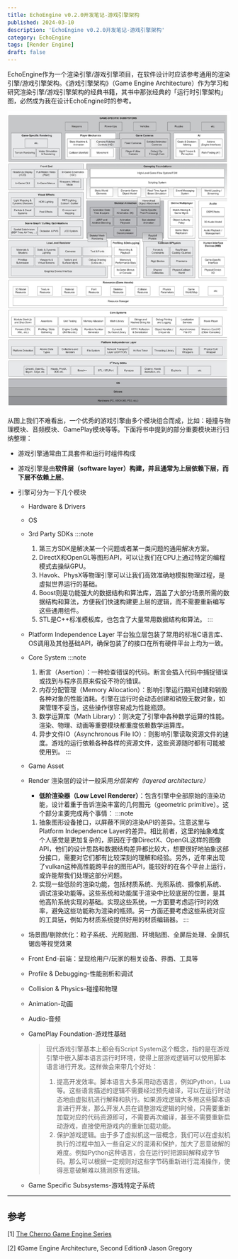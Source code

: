 ```yaml
---
title: EchoEngine v0.2.0开发笔记-游戏引擎架构
published: 2024-03-10
description: 'EchoEngine v0.2.0开发笔记-游戏引擎架构'
category: EchoEngine
tags: [Render Engine]
draft: false
---
```

EchoEngine作为一个渲染引擎/游戏引擎项目，在软件设计时应该参考通用的渲染引擎/游戏引擎架构。《游戏引擎架构》（Game Engine Architecture）作为学习和研究渲染引擎/游戏引擎架构的经典书籍，其书中那张经典的「运行时引擎架构」图，必然成为我在设计EchoEngine时的参考。

![游戏引擎架构](./游戏引擎架构/引擎架构.jpg)

从图上我们不难看出，一个优秀的游戏引擎由多个模块组合而成，比如：碰撞与物理模块、音频模块、GamePlay模块等等。下面将书中提到的部分重要模块进行归纳整理：

* 游戏引擎通常由工具套件和运行时组件构成
* 游戏引擎是由**软件层（software layer）**构建，并且通常为**上层依赖下层，而下层不依赖上层**。
* 引擎可分为一下几个模块

  * Hardware & Drivers
  * OS
  * 3rd Party SDKs
    :::note

    1. 第三方SDK是解决某一个问题或者某一类问题的通用解决方案。
    2. DirectX和OpenGL等图形API，可以让我们在CPU上通过特定的编程模式去操纵GPU。
    3. Havok、PhysX等物理引擎可以让我们高效准确地模拟物理过程，是虚拟世界运行的基础。
    4. Boost则是功能强大的数据结构和算法库，涵盖了大部分场景所需的数据结构和算法，方便我们快速构建更上层的逻辑，而不需要重新编写这些通用组件。
    5. STL是C++标准模板库，也包含了大量常用数据结构和算法。
       :::
  * Platform Independence Layer
    平台独立层包装了常用的标准C语言库、OS调用及其他基础API，确保包装了的接口在所有硬件平台上均为一致。
  * Core System
    :::note

    1. 断言（Asertion）：一种检查错误的代码。断言会插入代码中捕捉错误或找到与程序员原来假设不符的错误。
    2. 内存分配管理（Memory Allocation）：影响引擎运行期间创建和销毁各种对象的性能消耗。引擎在运行时会动态创建和销毁无数对象，如果管理不妥当，这些操作很容易成为性能瓶颈。
    3. 数学运算库（Math Library）：则决定了引擎中各种数学运算的性能。渲染、物理、动画等重要模块都重度依赖数学运算库。
    4. 异步文件IO（Asynchronous File IO）：则影响引擎读取资源文件的速度。游戏的运行依赖各种各样的资源文件，这些资源随时都有可能被使用到。
       :::
  * Game Asset
  * Render
    渲染层的设计一般采用*分层架构（layered architecture）*

    * **低阶渲染器（Low Level Renderer）**：包含引擎中全部原始的渲染功能，设计着重于告诉渲染丰富的几何图元（geometric primitive）。这个部分主要完成两个事情：
      :::note

    1. 抽象图形设备接口，以屏蔽不同的渲染API的差异。注意这里与Platform Independence Layer的差异。相比前者，这里的抽象难度个人感觉是更加复杂的，原因在于像DirectX、OpenGL这样的图像API，他们的设计思路和数据结构差异都比较大，想要很好地抽象这部分接口，需要对它们都有比较深刻的理解和经验。另外，近年来出现了vulkan这种高性能跨平台的图形API，能较好的在各个平台上运行，或许能帮我们处理这部分问题。
    2. 实现一些低阶的渲染功能，包括材质系统、光照系统、摄像机系统、调试渲染功能等。这些系统和功能属于渲染中比较底层的位置，是其他高阶系统实现的基础。实现这些系统，一方面要考虑运行时的效率，避免这些功能称为渲染的瓶颈。另一方面还要考虑这些系统对应的工具链，例如为材质系统提供好用的材质编辑器。
       :::
  * 场景图/剔除优化：粒子系统、光照贴图、环境贴图、全屏后处理、全屏抗锯齿等视觉效果
  * Front End-前端：呈现给用户/玩家的相关设备、界面、工具等
  * Profile & Debugging-性能剖析和调试
  * Collision & Physics-碰撞和物理
  * Animation-动画
  * Audio-音频
  * GamePlay Foundation-游戏性基础

    > 现代游戏引擎基本上都会有Script System这个概念，指的是在游戏引擎中嵌入脚本语言运行时环境，使得上层游戏逻辑可以使用脚本语言进行开发。这样做会来带几个好处：
    >
    > 1. 提高开发效率。脚本语言大多采用动态语言，例如Python，Lua等。这些语言描述的逻辑不需要经过预先编译，可以在运行时动态地由虚拟机进行解释和执行。如果游戏逻辑大多用这些脚本语言进行开发，那么开发人员在调整游戏逻辑的时候，只需要重新加载对应的代码资源即可，不需要再次编译，甚至不需要重新启动游戏，直接使用游戏内的重新加载功能。
    > 2. 保护游戏逻辑。由于多了虚拟机这一层概念，我们可以在虚拟机执行的过程中加入一些自定义的混淆和保护，加大了恶意破解的难度。例如Python这种语言，会在运行时把源码解释成字节码。那么可以根据一定规则对这些字节码重新进行混淆操作，使得恶意破解难以猜测原有逻辑。
    >
  * Game Specific Subsystems-游戏特定子系统

---

## 参考

[1] [The Cherno Game Engine Series](https://www.youtube.com/playlist?list=PLlrATfBNZ98dC-V-N3m0Go4deliWHPFwT)

[2] 《Game Engine Architecture, Second Edition》 Jason Gregory
